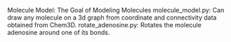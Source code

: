 Molecule Model: The Goal of Modeling Molecules
molecule_model.py:  Can draw any molecule on a 3d graph from coordinate and connectivity data obtained from Chem3D.
rotate_adenosine.py: Rotates the molecule adenosine around one of its bonds.
